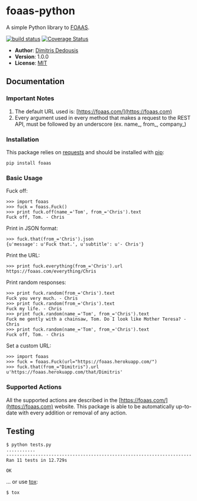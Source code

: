 foaas-python
============

A simple Python library to [FOAAS].

[![build status](https://travis-ci.org/DDimitris/foaas-python.svg?branch=master)](https://travis-ci.org/DDimitris/foaas-python)
[![Coverage Status](https://coveralls.io/repos/github/DDimitris/foaas-python/badge.svg?branch=master)](https://coveralls.io/github/DDimitris/foaas-python?branch=master)


* **Author**: [Dimitris Dedousis]
* **Version**: 1.0.0
* **License**: [MIT]

Documentation
-------------

### Important Notes

1) The default URL used is: [https://foaas.com/](https://foaas.com)
2) Every argument used in every method that makes a request to the REST API, must be followed by an underscore (ex. name\_, from\_, company\_)

### Installation

This package relies on [requests] and should be installed with [pip]:

```
pip install foaas
```

### Basic Usage

Fuck off:

```
>>> import foaas
>>> fuck = foass.Fuck()
>>> print fuck.off(name_='Tom', from_='Chris').text
Fuck off, Tom. - Chris
```

Print in JSON format:

```
>>> fuck.that(from_='Chris').json
{u'message': u'Fuck that.', u'subtitle': u'- Chris'}
```

Print the URL:

```
>>> print fuck.everything(from_='Chris').url
https://foaas.com/everything/Chris
```

Print random responses:

```
>>> print fuck.random(from_='Chris').text
Fuck you very much. - Chris
>>> print fuck.random(from_='Chris').text
Fuck my life. - Chris
>>> print fuck.random(name_='Tom', from_='Chris').text
Fuck me gently with a chainsaw, Tom. Do I look like Mother Teresa? - Chris
>>> print fuck.random(name_='Tom', from_='Chris').text
Fuck off, Tom. - Chris

```

Set a custom URL:

```
>>> import foaas
>>> fuck = foaas.Fuck(url="https://foaas.herokuapp.com/")
>>> fuck.that(from_="Dimitris").url
u'https://foaas.herokuapp.com/that/Dimitris'

```

### Supported Actions

All the supported actions are described in the  [https://foaas.com/](https://foaas.com) website.
This package is able to be automatically up-to-date with every addition or removal of any action.
 

Testing
-------

```
$ python tests.py
...........
----------------------------------------------------------------------
Ran 11 tests in 12.729s

OK
```

... or use [tox]:

```
$ tox
```

[FOAAS]: http://foaas.com/
[Dimitris Dedousis]: https://ddedousis.eu
[MIT]: https://github.com/DDimitris/foaas-python/blob/master/LICENSE 
[requests]: http://python-requests.org/
[pip]: http://www.pip-installer.org/
[tox]: https://tox.readthedocs.org/
